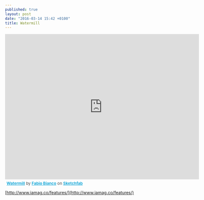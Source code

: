```yaml
---
published: true
layout: post
date: "2016-03-14 15:42 +0100"
title: Watermill
---
```



<iframe width="640" height="480" src="https://sketchfab.com/models/370498f175a84c1a8d968638f408494e/embed" frameborder="0" allowfullscreen mozallowfullscreen="true" webkitallowfullscreen="true" onmousewheel=""></iframe><p style="font-size: 13px; font-weight: normal; margin: 5px; color: #4A4A4A;">
    <a href="https://sketchfab.com/models/370498f175a84c1a8d968638f408494e?utm_medium=embed&utm_source=website&utm_campain=share-popup" target="_blank" style="font-weight: bold; color: #1CAAD9;">Watermill</a>
    by <a href="https://sketchfab.com/felicidade?utm_medium=embed&utm_source=website&utm_campain=share-popup" target="_blank" style="font-weight: bold; color: #1CAAD9;">Fabio Bianco</a>
    on <a href="https://sketchfab.com?utm_medium=embed&utm_source=website&utm_campain=share-popup" target="_blank" style="font-weight: bold; color: #1CAAD9;">Sketchfab</a>
</p>

[http://www.iamag.co/features/](http://www.iamag.co/features/)
